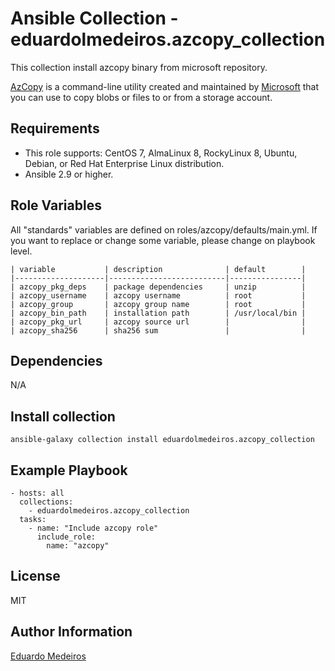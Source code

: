 # Ansible Collection - eduardolmedeiros.azcopy_collection

This collection install azcopy binary from microsoft repository.

[AzCopy](https://docs.microsoft.com/en-us/azure/storage/common/storage-use-azcopy-v10) is a command-line utility created and maintained by [Microsoft](https://www.microsoft.com) that you can use to copy blobs or files to or from a storage account.

## Requirements

* This role supports: CentOS 7, AlmaLinux 8, RockyLinux 8, Ubuntu, Debian, or Red Hat Enterprise Linux distribution.
* Ansible 2.9 or higher.

## Role Variables

All "standards" variables are defined on roles/azcopy/defaults/main.yml.
If you want to replace or change some variable, please change on playbook level.

```
| variable           | description              | default        |
|--------------------|--------------------------|----------------|
| azcopy_pkg_deps    | package dependencies     | unzip          |
| azcopy_username    | azcopy username          | root           |
| azcopy_group       | azcopy group name        | root           |
| azcopy_bin_path    | installation path        | /usr/local/bin |
| azcopy_pkg_url     | azcopy source url        |                |
| azcopy_sha256      | sha256 sum               |                |
```

## Dependencies

N/A

## Install collection

```
ansible-galaxy collection install eduardolmedeiros.azcopy_collection
```

## Example Playbook

```
- hosts: all
  collections: 
    - eduardolmedeiros.azcopy_collection
  tasks:
    - name: "Include azcopy role"
      include_role:
        name: "azcopy"
```

## License

MIT

## Author Information

[Eduardo Medeiros](https://www.emedeiros.me/)